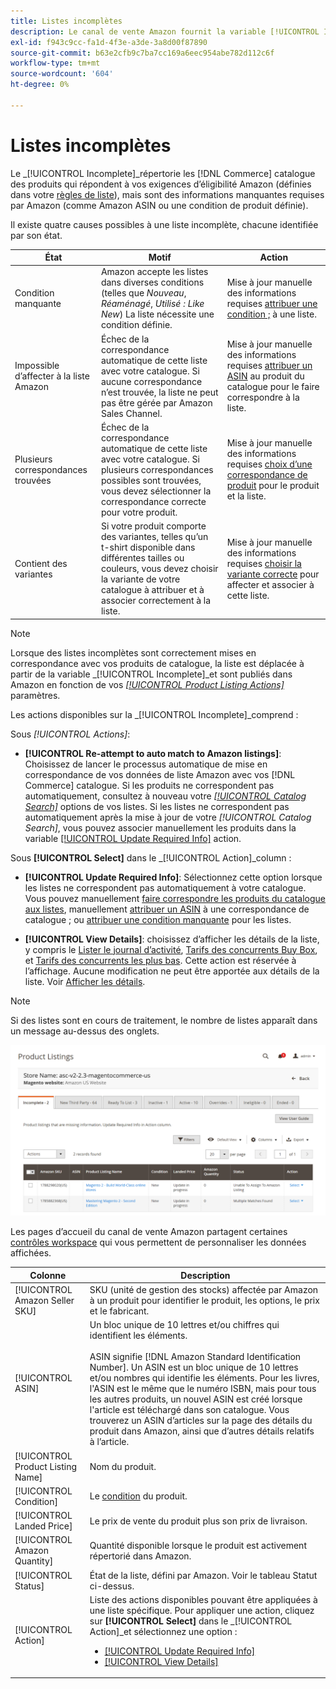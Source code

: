```yaml
---
title: Listes incomplètes
description: Le canal de vente Amazon fournit la variable [!UICONTROL Incomplete] pour vous aider à identifier et à répondre aux exigences d’éligibilité de vos listes Amazon incomplètes.
exl-id: f943c9cc-fa1d-4f3e-a3de-3a8d00f87890
source-git-commit: b63e2cfb9c7ba7cc169a6eec954abe782d112c6f
workflow-type: tm+mt
source-wordcount: '604'
ht-degree: 0%

---
```


# Listes incomplètes

Le _[!UICONTROL Incomplete]_répertorie les [!DNL Commerce] catalogue des produits qui répondent à vos exigences d’éligibilité Amazon (définies dans votre [règles de liste](./listing-rules.md)), mais sont des informations manquantes requises par Amazon (comme Amazon ASIN ou une condition de produit définie).

Il existe quatre causes possibles à une liste incomplète, chacune identifiée par son état.

| État | Motif | Action |
|--- |--- |--- |
| Condition manquante | Amazon accepte les listes dans diverses conditions (telles que _Nouveau_, _Réaménagé_, _Utilisé : Like New_) La liste nécessite une condition définie. | Mise à jour manuelle des informations requises [attribuer une condition ;](./amazon-manually-update-incomplete-listing.md#update-required-info-missing-condition) à une liste. |
| Impossible d’affecter à la liste Amazon | Échec de la correspondance automatique de cette liste avec votre catalogue. Si aucune correspondance n’est trouvée, la liste ne peut pas être gérée par Amazon Sales Channel. | Mise à jour manuelle des informations requises [attribuer un ASIN](./amazon-manually-update-incomplete-listing.md#update-required-info-unable-to-assign-to-amazon-listing) au produit du catalogue pour le faire correspondre à la liste. |
| Plusieurs correspondances trouvées | Échec de la correspondance automatique de cette liste avec votre catalogue. Si plusieurs correspondances possibles sont trouvées, vous devez sélectionner la correspondance correcte pour votre produit. | Mise à jour manuelle des informations requises [choix d’une correspondance de produit](./amazon-manually-update-incomplete-listing.md#update-required-info-multiple-matches-found) pour le produit et la liste. |
| Contient des variantes | Si votre produit comporte des variantes, telles qu’un t-shirt disponible dans différentes tailles ou couleurs, vous devez choisir la variante de votre catalogue à attribuer et à associer correctement à la liste. | Mise à jour manuelle des informations requises [choisir la variante correcte](./amazon-manually-update-incomplete-listing.md#update-required-info-has-variants) pour affecter et associer à cette liste. |

>[!NOTE]
>Lorsque des listes incomplètes sont correctement mises en correspondance avec vos produits de catalogue, la liste est déplacée à partir de la variable _[!UICONTROL Incomplete]_et sont publiés dans Amazon en fonction de vos [_[!UICONTROL Product Listing Actions]_](./product-listing-actions.md) paramètres.

Les actions disponibles sur la _[!UICONTROL Incomplete]_comprend :

Sous _[!UICONTROL Actions]_:

- **[!UICONTROL Re-attempt to auto match to Amazon listings]**: Choisissez de lancer le processus automatique de mise en correspondance de vos données de liste Amazon avec vos [!DNL Commerce] catalogue. Si les produits ne correspondent pas automatiquement, consultez à nouveau votre [_[!UICONTROL Catalog Search]_](./catalog-search.md) options de vos listes. Si les listes ne correspondent pas automatiquement après la mise à jour de votre _[!UICONTROL Catalog Search]_, vous pouvez associer manuellement les produits dans la variable [[!UICONTROL Update Required Info]](./amazon-manually-update-incomplete-listing.md#update-required-info-multiple-matches-found) action.

Sous **[!UICONTROL Select]** dans le _[!UICONTROL Action]_column :

- **[!UICONTROL Update Required Info]**: Sélectionnez cette option lorsque les listes ne correspondent pas automatiquement à votre catalogue. Vous pouvez manuellement [faire correspondre les produits du catalogue aux listes](./amazon-manually-update-incomplete-listing.md#update-required-info-multiple-matches-found), manuellement [attribuer un ASIN](./amazon-manually-update-incomplete-listing.md#update-required-info-unable-to-assign-to-amazon-listing) à une correspondance de catalogue ; ou [attribuer une condition manquante](./amazon-manually-update-incomplete-listing.md#update-required-info-missing-condition) pour les listes.

- **[!UICONTROL View Details]**: choisissez d’afficher les détails de la liste, y compris le [Lister le journal d’activité](./product-listing-details.md#listing-activity-log), [Tarifs des concurrents Buy Box](./product-listing-details.md#buy-box-competitor-pricing), et [Tarifs des concurrents les plus bas](./product-listing-details.md#lowest-competitor-pricing). Cette action est réservée à l’affichage. Aucune modification ne peut être apportée aux détails de la liste. Voir [Afficher les détails](./product-listing-details.md).

>[!NOTE]
>
>Si des listes sont en cours de traitement, le nombre de listes apparaît dans un message au-dessus des onglets.

![Listes Amazon incomplètes](assets/amazon-incomplete-listings.png)

Les pages d’accueil du canal de vente Amazon partagent certaines [contrôles workspace](./workspace-controls.md) qui vous permettent de personnaliser les données affichées.

| Colonne | Description |
|--- |--- |
| [!UICONTROL Amazon Seller SKU] | SKU (unité de gestion des stocks) affectée par Amazon à un produit pour identifier le produit, les options, le prix et le fabricant. |
| [!UICONTROL ASIN] | Un bloc unique de 10 lettres et/ou chiffres qui identifient les éléments.<br><br>ASIN signifie [!DNL Amazon Standard Identification Number]. Un ASIN est un bloc unique de 10 lettres et/ou nombres qui identifie les éléments. Pour les livres, l&#39;ASIN est le même que le numéro ISBN, mais pour tous les autres produits, un nouvel ASIN est créé lorsque l&#39;article est téléchargé dans son catalogue. Vous trouverez un ASIN d’articles sur la page des détails du produit dans Amazon, ainsi que d’autres détails relatifs à l’article. |
| [!UICONTROL Product Listing Name] | Nom du produit. |
| [!UICONTROL Condition] | Le [condition](./product-listing-condition.md) du produit. |
| [!UICONTROL Landed Price] | Le prix de vente du produit plus son prix de livraison. |
| [!UICONTROL Amazon Quantity] | Quantité disponible lorsque le produit est activement répertorié dans Amazon. |
| [!UICONTROL Status] | État de la liste, défini par Amazon. Voir le tableau Statut ci-dessus. |
| [!UICONTROL Action] | Liste des actions disponibles pouvant être appliquées à une liste spécifique. Pour appliquer une action, cliquez sur **[!UICONTROL Select]** dans le _[!UICONTROL Action]_et sélectionnez une option :<ul><li>[[!UICONTROL Update Required Info]](./amazon-manually-update-incomplete-listing.md)</li><li>[[!UICONTROL View Details]](./product-listing-details.md)</li></ul> |
